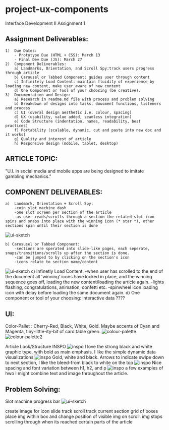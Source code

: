 # project-ux-components
Interface Development II Assignment 1

## Assignment Deliverables: 

    1)  Due Dates: 
        - Prototype Due (HTML + CSS): March 13
        - Final Dev Due (JS): March 27
    2)  Component Deliverables: 
        a) Landmarks, Orientation, and Scroll Spy:track users progress through article 
        b) Carousel or Tabbed Component: guides user through content 
        c) Infinitely Load Content: maintain fluidity of experience by loading new content, make user aware of new content
        d) One Component or Tool of your choosing (be creative). 
    3)  Documentation and Design: 
        a) Research in readme.md file with process and problem solving
        b) Breakdown of designs into tasks, doucment functions, listeners and process
        c) UI (overal design aesthetic i.e. colour, spacing)
        d) UX (usability, value added, seamless integration)
        e) Code Structure (indentation, names, readability, best practices)
        f) Portability (scalable, dynamic, cut and paste into new doc and it works)
        g) Quality and interest of article
        h) Responsive design (mobile, tablet, desktop)


## ARTICLE TOPIC: 
"U.I. in social media and mobile apps are being designed to imitate  gambling mechanics."

## COMPONENT DELIVERABLES: 

    a)  Landmark, Orientation + Scroll Spy: 
        -coin slot machine dash 
        -one slot screen per section of the article
        -as user reads/scrolls through a section the related slot icon spins and snaps into place with the winning icon (* star *), other sections spin until their section is done 
![ui-sketch](./img/ui-sketch-1.jpg "ui-sketch")

    b) Carosusel or Tabbed Component: 
        -sections are sperated into slide-like pages, each seperate, snaps/transitions/scrolls up after the section is done. 
        -can be jumped to by clicking on the section's icon 
        -icons relate to section name/content 
![ui-sketch](./img/ui-sketch-2.jpg "ui-sketch")
    c) Infinetly Load Content:
        -when user has scrolled to the end of the document all 'winning' icons have locked in place, and the winning sequence goes off, loading the new content/loading the article again. 
        -lights flashing, congratulations, animation, confetti etc. 
        -spinwheel icon loading icon with delay before loading the same document again. 
    d)  One component or tool of your choosing: interactive data
        ????
    

## UI: 

Color-Pallet : Cherry-Red, Black, White, Gold. Maybe accents of Cyan and Magenta, tiny-little-ity-bit of card table green. 
![colour-palette](./img/casino-feel.jpg "colour-palette")
![colour-palette2](./img/casino-feel-2.jpg "colour-palette")


Article Look/Structure INSPO
![inspo](./img/article-ex-1.jpg "inspo")
I love the strong black and white graphic type, with bold as main emphasis. I like the simple dynamic data visualizations
![inspo](./img/article-ex-2.jpg "inspo")
Gold, white and black. Arrows to indicate swipe down to next section, I like the bleed-from black to white on the top
![inspo](./img/article-ex-3.jpg "inspo")
Nice spacing and font variation between h1, h2, and p
![inspo](./img/article-ex-4.jpg "inspo")
a few examples of hwo I might combine text and image throughout the article. 

## Problem Solving: 

Slot machine progress bar
![ui-sketch](./img/ui-sketch-3.jpg "ui-sketch")

create image for icon slide
track scroll 
track current section 
grid of boxes
place img within box and change position of visible img on scroll. 
img stops scrolling through when its reached certain parts of the article 